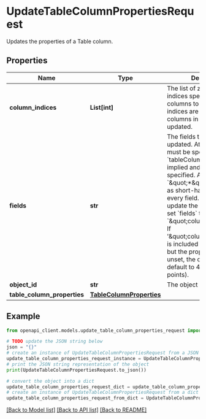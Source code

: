 # UpdateTableColumnPropertiesRequest

Updates the properties of a Table column.

## Properties

Name | Type | Description | Notes
------------ | ------------- | ------------- | -------------
**column_indices** | **List[int]** | The list of zero-based indices specifying which columns to update. If no indices are provided, all columns in the table will be updated. | [optional] 
**fields** | **str** | The fields that should be updated. At least one field must be specified. The root &#x60;tableColumnProperties&#x60; is implied and should not be specified. A single &#x60;\&quot;*\&quot;&#x60; can be used as short-hand for listing every field. For example to update the column width, set &#x60;fields&#x60; to &#x60;\&quot;column_width\&quot;&#x60;. If &#39;\&quot;column_width\&quot;&#39; is included in the field mask but the property is left unset, the column width will default to 406,400 EMU (32 points). | [optional] 
**object_id** | **str** | The object ID of the table. | [optional] 
**table_column_properties** | [**TableColumnProperties**](TableColumnProperties.md) |  | [optional] 

## Example

```python
from openapi_client.models.update_table_column_properties_request import UpdateTableColumnPropertiesRequest

# TODO update the JSON string below
json = "{}"
# create an instance of UpdateTableColumnPropertiesRequest from a JSON string
update_table_column_properties_request_instance = UpdateTableColumnPropertiesRequest.from_json(json)
# print the JSON string representation of the object
print(UpdateTableColumnPropertiesRequest.to_json())

# convert the object into a dict
update_table_column_properties_request_dict = update_table_column_properties_request_instance.to_dict()
# create an instance of UpdateTableColumnPropertiesRequest from a dict
update_table_column_properties_request_from_dict = UpdateTableColumnPropertiesRequest.from_dict(update_table_column_properties_request_dict)
```
[[Back to Model list]](../README.md#documentation-for-models) [[Back to API list]](../README.md#documentation-for-api-endpoints) [[Back to README]](../README.md)


